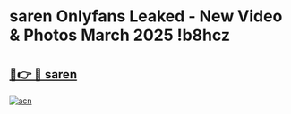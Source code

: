 # saren Onlyfans Leaked - New Video & Photos March 2025 !b8hcz

# <h2><a href="https://dfwugx.iuczelnia.edu.pl?title=saren&ref=b8hcz">🔗👉 🔴 saren</a></h2>

[![acn](https://github.com/user-attachments/assets/0f9c940e-d8b0-45ae-aac7-cd30a18b3e1c)](https://dfwugx.iuczelnia.edu.pl?title=saren&ref=b8hcz)


